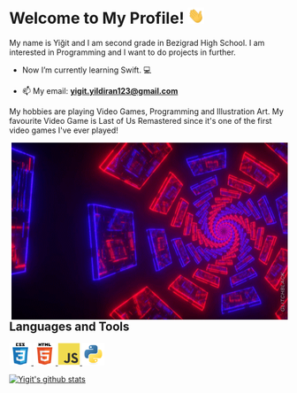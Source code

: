 # Welcome to My Profile! <img src="https://raw.githubusercontent.com/SeamusMullan/SeamusMullan/master/wave.gif" width="30px">

My name is Yiğit and I am second grade in Bezigrad High School. 
I am interested in Programming and I want to do projects in further.

- Now I’m currently learning Swift. 💻

- 📫 My email: **yigit.yildiran123@gmail.com**

My hobbies are playing Video Games, Programming and Illustration Art. My favourite Video Game is Last of Us Remastered since it's one of the first video games I've ever played!

<img align="right" alt="GIF" src="https://github.com/yigityildiran/yigityildiran/blob/main/93DAE90B-9E13-4AF6-82C3-825E2F09EF1F.GIF" width="500" height="320" />


</p>

## Languages and Tools
<p align="left"> <a href="https://www.w3schools.com/css/" target="_blank" rel="noreferrer"> <img src="https://raw.githubusercontent.com/devicons/devicon/master/icons/css3/css3-original-wordmark.svg" alt="css3" width="40" height="40"/> </a> <a href="https://www.w3.org/html/" target="_blank" rel="noreferrer"> <img src="https://raw.githubusercontent.com/devicons/devicon/master/icons/html5/html5-original-wordmark.svg" alt="html5" width="40" height="40"/> </a> <a href="https://developer.mozilla.org/en-US/docs/Web/JavaScript" target="_blank" rel="noreferrer"> <img src="https://raw.githubusercontent.com/devicons/devicon/master/icons/javascript/javascript-original.svg" alt="javascript" width="40" height="40"/> </a> <a href="https://www.python.org" target="_blank" rel="noreferrer"> <img src="https://raw.githubusercontent.com/devicons/devicon/master/icons/python/python-original.svg" alt="python" width="40" height="40"/> </a> 

[![Yigit's github stats](https://github-readme-stats.vercel.app/api?username=yigityildiran)](https://github.com/yigityildiran/github-readme-stats)
